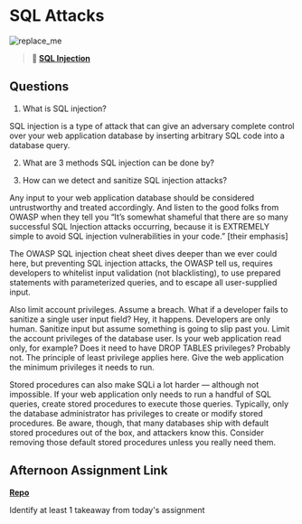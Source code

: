 # SQL Attacks

![replace_me](https://codeworks.blob.core.windows.net/public/assets/img/illustrations/placeholder.svg)

> **📖 [SQL Injection](https://codeworksacademy.com/fs-student-guide/resources/wk11/03-SQL-Injection)**

## Questions

1. What is SQL injection?

SQL injection is a type of attack that can give an adversary complete control over your web application database by inserting arbitrary SQL code into a database query.

2. What are 3 methods SQL injection can be done by?



3. How can we detect and sanitize SQL injection attacks?

 Any input to your web application database should be considered untrustworthy and treated accordingly. And listen to the good folks from OWASP when they tell you “It’s somewhat shameful that there are so many successful SQL Injection attacks occurring, because it is EXTREMELY simple to avoid SQL injection vulnerabilities in your code.” [their emphasis]

The OWASP SQL injection cheat sheet dives deeper than we ever could here, but preventing SQL injection attacks, the OWASP tell us, requires developers to whitelist input validation (not blacklisting), to use prepared statements with parameterized queries, and to escape all user-supplied input.

Also limit account privileges. Assume a breach. What if a developer fails to sanitize a single user input field? Hey, it happens. Developers are only human. Sanitize input but assume something is going to slip past you. Limit the account privileges of the database user. Is your web application read only, for example? Does it need to have DROP TABLES privileges? Probably not. The principle of least privilege applies here. Give the web application the minimum privileges it needs to run.

Stored procedures can also make SQLi a lot harder — although not impossible. If your web application only needs to run a handful of SQL queries, create stored procedures to execute those queries. Typically, only the database administrator has privileges to create or modify stored procedures. Be aware, though, that many databases ship with default stored procedures out of the box, and attackers know this. Consider removing those default stored procedures unless you really need them.

## Afternoon Assignment Link

**[Repo](https://github.com/chris-hildebrandt/<ASSIGNMENT_REPO>)**

Identify at least 1 takeaway from today's assignment
